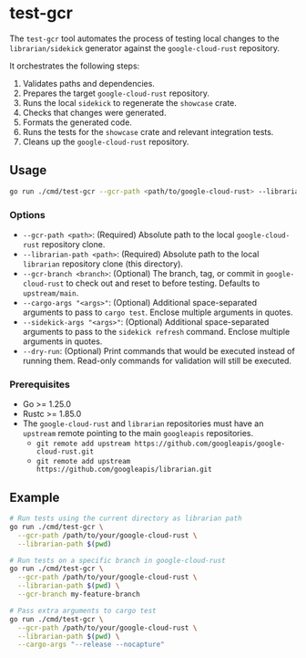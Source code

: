 # test-gcr

The `test-gcr` tool automates the process of testing local changes to the `librarian/sidekick` generator against the `google-cloud-rust` repository.

It orchestrates the following steps:

1. Validates paths and dependencies.
2. Prepares the target `google-cloud-rust` repository.
3. Runs the local `sidekick` to regenerate the `showcase` crate.
4. Checks that changes were generated.
5. Formats the generated code.
6. Runs the tests for the `showcase` crate and relevant integration tests.
7. Cleans up the `google-cloud-rust` repository.

## Usage

```bash
go run ./cmd/test-gcr --gcr-path <path/to/google-cloud-rust> --librarian-path <path/to/librarian> [options]
```

### Options

*   `--gcr-path <path>`: (Required) Absolute path to the local `google-cloud-rust` repository clone.
*   `--librarian-path <path>`: (Required) Absolute path to the local `librarian` repository clone (this directory).
*   `--gcr-branch <branch>`: (Optional) The branch, tag, or commit in `google-cloud-rust` to check out and reset to before testing. Defaults to `upstream/main`.
*   `--cargo-args "<args>"`: (Optional) Additional space-separated arguments to pass to `cargo test`. Enclose multiple arguments in quotes.
*   `--sidekick-args "<args>"`: (Optional) Additional space-separated arguments to pass to the `sidekick refresh` command. Enclose multiple arguments in quotes.
*   `--dry-run`: (Optional) Print commands that would be executed instead of running them. Read-only commands for validation will still be executed.

### Prerequisites

*   Go >= 1.25.0
*   Rustc >= 1.85.0
*   The `google-cloud-rust` and `librarian` repositories must have an `upstream` remote pointing to the main `googleapis` repositories.
    *   `git remote add upstream https://github.com/googleapis/google-cloud-rust.git`
    *   `git remote add upstream https://github.com/googleapis/librarian.git`

## Example

```bash
# Run tests using the current directory as librarian path
go run ./cmd/test-gcr \
  --gcr-path /path/to/your/google-cloud-rust \
  --librarian-path $(pwd)

# Run tests on a specific branch in google-cloud-rust
go run ./cmd/test-gcr \
  --gcr-path /path/to/your/google-cloud-rust \
  --librarian-path $(pwd) \
  --gcr-branch my-feature-branch

# Pass extra arguments to cargo test
go run ./cmd/test-gcr \
  --gcr-path /path/to/your/google-cloud-rust \
  --librarian-path $(pwd) \
  --cargo-args "--release --nocapture"
```
